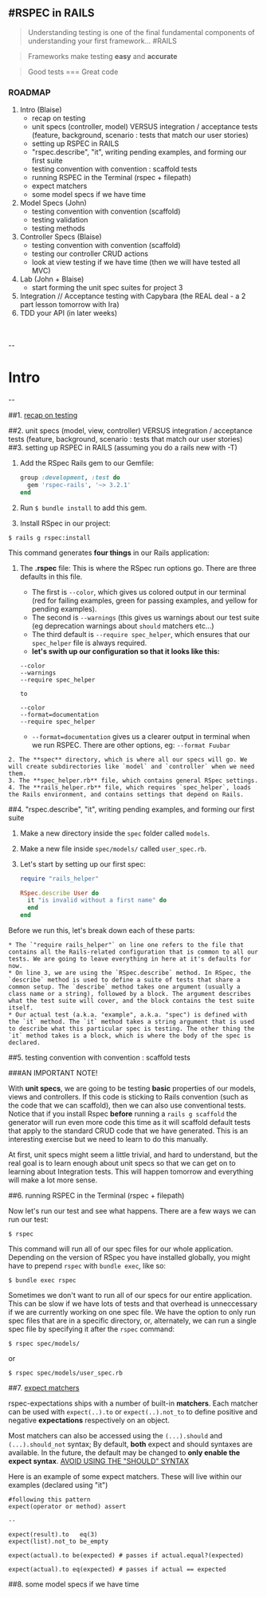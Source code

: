 #RSPEC in RAILS
--



> Understanding testing is one of the final fundamental components of understanding your first framework... #RAILS

>  Frameworks make testing **easy** and **accurate** 

> Good tests === Great code

### ROADMAP
1. Intro (Blaise)
	* recap on testing 
	* unit specs (controller, model) VERSUS integration / acceptance tests (feature, background, scenario : tests that match our user stories)
	* setting up RSPEC in RAILS
	* "rspec.describe", "it", writing pending examples, and forming our first suite
	* testing convention with convention : scaffold tests
	* running RSPEC in the Terminal (rspec + filepath)
	* expect matchers
	* some model specs if we have time
2. Model Specs (John) 
	* testing convention with convention (scaffold)
	* testing validation
	* testing methods
3. Controller Specs (Blaise) 
	* testing convention with convention (scaffold)
	* testing our controller CRUD actions
	* look at view testing if we have time (then we will have tested all MVC)
4. Lab (John + Blaise)
	* start forming the unit spec suites for project 3 
5. Integration // Acceptance testing with Capybara (the REAL deal - a 2 part lesson tomorrow with Ira) 
6. TDD your API (in later weeks)
<br><br><br>

--
# Intro
--

##1. [recap on testing](https://github.com/ga-students/WDI_LA_16/tree/master/07-week/intro_to_tdd)

##2. unit specs (model, view, controller) VERSUS integration / acceptance tests (feature, background, scenario : tests that match our user stories)
##3. setting up RSPEC in RAILS
(assuming you do a rails new with -T)

1. Add the RSpec Rails gem to our Gemfile:
    
    ```ruby
    group :development, :test do
      gem 'rspec-rails', '~> 3.2.1'
    end
    ```

2. Run `$ bundle install` to add this gem.

3. Install RSpec in our project:  

  ```
  $ rails g rspec:install
  ```

  This command generates **four things** in our Rails application:
  1. The **.rspec** file: This is where the RSpec run options go. There are three defaults in this file.
		* The first is `--color`, which gives us colored output in our terminal (red for failing examples, green for passing examples, and yellow for pending examples).
		* The second is `--warnings` (this gives us warnings about our test suite (eg deprecation warnings about `should` matchers etc...) 
		* The third default is `--require spec_helper`, which ensures that our `spec_helper` file is always required.
		* **let's swith up our configuration so that it looks like this:**


		```
		--color
		--warnings
		--require spec_helper

		to 

		--color
		--format=documentation
		--require spec_helper
		```
	
		* `--format=documentation` gives us a clearer output in terminal when we run RSPEC. There are other options, eg: `--format Fuubar`
	
	2. The **spec** directory, which is where all our specs will go. We will create subdirectories like `model` and `controller` when we need them.
	3. The **spec_helper.rb** file, which contains general RSpec settings.
	4. The **rails_helper.rb** file, which requires `spec_helper`, loads the Rails environment, and contains settings that depend on Rails.

##4. "rspec.describe", "it", writing pending examples, and forming our first suite

1.  Make a new directory inside the `spec` folder called `models`.

2.  Make a new file inside `spec/models/` called `user_spec.rb`.

3. Let's start by setting up our first spec:

	  ```ruby
	  require "rails_helper"

	  RSpec.describe User do
	    it "is invalid without a first name" do
	    end 
	  end
	  ```

  Before we run this, let's break down each of these parts:

    * The `"require rails_helper"` on line one refers to the file that contains all the Rails-related configuration that is common to all our tests. We are going to leave everything in here at it's defaults for now.
    * On line 3, we are using the `RSpec.describe` method. In RSpec, the `describe` method is used to define a suite of tests that share a common setup. The `describe` method takes one argument (usually a class name or a string), followed by a block. The argument describes what the test suite will cover, and the block contains the test suite itself.
    * Our actual test (a.k.a. "example", a.k.a. "spec") is defined with the `it` method. The `it` method takes a string argument that is used to describe what this particular spec is testing. The other thing the `it` method takes is a block, which is where the body of the spec is declared.



##5. testing convention with convention : scaffold tests

###AN IMPORTANT NOTE! 

With **unit specs**, we are going to be testing **basic** properties of our models, views and controllers. If this code is sticking to Rails convention (such as the code that we can scaffold), then we can also use conventional tests. Notice that if you install Rspec **before** running a `rails g scaffold` the generator will run even more code this time as it will scaffold default tests that apply to the standard CRUD code that we have generated. This is an interesting exercise but we need to learn to do this manually. 

At first, unit specs might seem a little trivial, and hard to understand, but the real goal is to learn enough about unit specs so that we can get on to learning about Integration tests. This will happen tomorrow and everything will make a lot more sense.




##6. running RSPEC in the Terminal (rspec + filepath)

Now let's run our test and see what happens. There are a few ways we can run our test:

  ```
  $ rspec
  ```

  This command will run all of our spec files for our whole application. Depending on the version of RSpec you have installed globally, you might have to prepend `rspec` with `bundle exec`, like so:

  ```
  $ bundle exec rspec
  ```

  Sometimes we don't want to run all of our specs for our entire application. This can be slow if we have lots of tests and that overhead is unneccessary if we are currently working on one spec file. We have the option to only run spec files that are in a specific directory, or, alternately, we can run a single spec file by specifying it after the `rspec` command:

  ```
  $ rspec spec/models/
  ```

  or

  ```
  $ rspec spec/models/user_spec.rb
  ```


##7. [expect matchers](https://www.relishapp.com/rspec/rspec-expectations/docs/built-in-matchers)

rspec-expectations ships with a number of built-in **matchers**. Each matcher can be used
with `expect(..).to` or `expect(..).not_to` to define positive and negative **expectations** respectively on an object. 

Most matchers can also be accessed using the `(...).should` and
`(...).should_not` syntax; By default, **both** expect and should syntaxes are available. In the future, the default may be changed to **only enable the expect syntax**. [AVOID USING THE "SHOULD" SYNTAX](https://github.com/rspec/rspec-expectations/blob/master/Should.md)

Here is an example of some expect matchers. These will live within our examples (declared using "it")

```
#following this pattern
expect(operator or method) assert

-- 

expect(result).to   eq(3)
expect(list).not_to be_empty

expect(actual).to be(expected) # passes if actual.equal?(expected)

expect(actual).to eq(expected) # passes if actual == expected
```

##8. some model specs if we have time